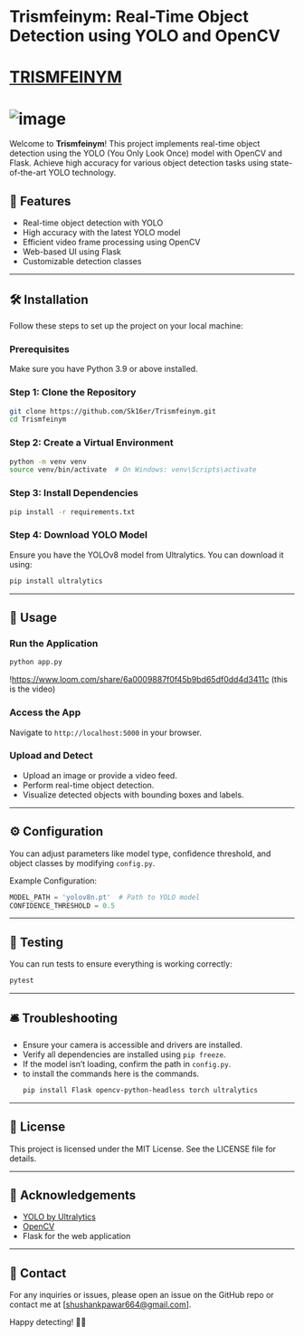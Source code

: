 # Trismfeinym: Real-Time Object Detection using YOLO and OpenCV
# [TRISMFEINYM](https://github.com/Sk16er/Trismfeinym)
# ![image](https://github.com/user-attachments/assets/daeeefa2-edd8-4ebe-914e-89d06f370894)


Welcome to **Trismfeinym**! This project implements real-time object detection using the YOLO (You Only Look Once) model with OpenCV and Flask. Achieve high accuracy for various object detection tasks using state-of-the-art YOLO technology.

## 🚀 Features
- Real-time object detection with YOLO
- High accuracy with the latest YOLO model
- Efficient video frame processing using OpenCV
- Web-based UI using Flask
- Customizable detection classes

---

## 🛠️ Installation
Follow these steps to set up the project on your local machine:

### Prerequisites
Make sure you have Python 3.9 or above installed.

### Step 1: Clone the Repository
```bash
git clone https://github.com/Sk16er/Trismfeinym.git
cd Trismfeinym
```

### Step 2: Create a Virtual Environment
```bash
python -m venv venv
source venv/bin/activate  # On Windows: venv\Scripts\activate
```

### Step 3: Install Dependencies
```bash
pip install -r requirements.txt
```

### Step 4: Download YOLO Model
Ensure you have the YOLOv8 model from Ultralytics. You can download it using:
```bash
pip install ultralytics
```

---

## 🚦 Usage

### Run the Application
```bash
python app.py
```
!https://www.loom.com/share/6a0009887f0f45b9bd65df0dd4d3411c (this is the video)

### Access the App
Navigate to `http://localhost:5000` in your browser.

### Upload and Detect
- Upload an image or provide a video feed.
- Perform real-time object detection.
- Visualize detected objects with bounding boxes and labels.

---

## ⚙️ Configuration
You can adjust parameters like model type, confidence threshold, and object classes by modifying `config.py`.

Example Configuration:
```python
MODEL_PATH = 'yolov8n.pt'  # Path to YOLO model
CONFIDENCE_THRESHOLD = 0.5
```

---

## 🧪 Testing
You can run tests to ensure everything is working correctly:
```bash
pytest
```

---

## 🛎️ Troubleshooting
- Ensure your camera is accessible and drivers are installed.
- Verify all dependencies are installed using `pip freeze`.
- If the model isn’t loading, confirm the path in `config.py`.
- to install the commands here is the commands.
  ``` bash
  pip install Flask opencv-python-headless torch ultralytics
  ```


---

## 📝 License
This project is licensed under the MIT License. See the LICENSE file for details.

---

## 🙌 Acknowledgements
- [YOLO by Ultralytics](https://github.com/ultralytics/ultralytics)
- [OpenCV](https://opencv.org/)
- Flask for the web application

---

## 📧 Contact
For any inquiries or issues, please open an issue on the GitHub repo or contact me at [shushankpawar664@gmail.com].

Happy detecting! 🕵️‍♂️

